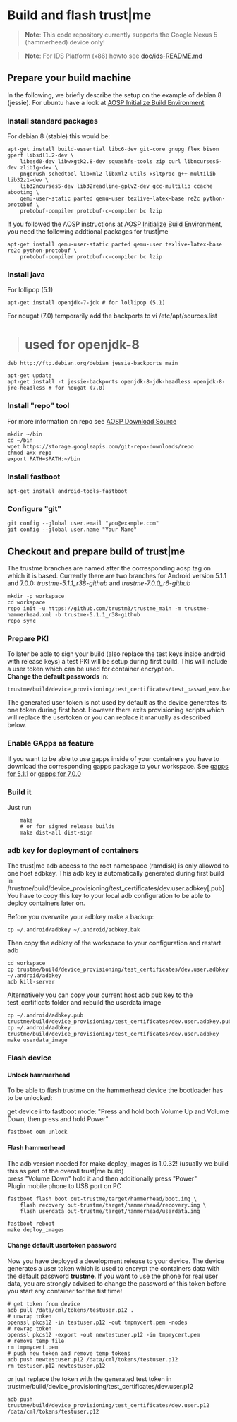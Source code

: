 # Build and flash trust|me
> **Note**: This code repository currently supports the Google Nexus 5 (hammerhead) device only!

> **Note**: For IDS Platform (x86) howto see [doc/ids-README.md](doc/ids-README.md) 

## Prepare your build machine
In the following, we briefly describe the setup on the example of debian 8 (jessie).
For ubuntu have a look at [AOSP Initialize Build Environment](https://source.android.com/source/initializing.html)

### Install standard packages
For debian 8 (stable) this would be:

    apt-get install build-essential libc6-dev git-core gnupg flex bison gperf libsdl1.2-dev \
        libesd0-dev libwxgtk2.8-dev squashfs-tools zip curl libncurses5-dev zlib1g-dev \
        pngcrush schedtool libxml2 libxml2-utils xsltproc g++-multilib lib32z1-dev \
        lib32ncurses5-dev lib32readline-gplv2-dev gcc-multilib ccache abootimg \
        qemu-user-static parted qemu-user texlive-latex-base re2c python-protobuf \
        protobuf-compiler protobuf-c-compiler bc lzip
        
If you followed the AOSP instructions at 
[AOSP Initialize Build Environment](https://source.android.com/source/initializing.html), you need the
following addtional packages for trust|me

    apt-get install qemu-user-static parted qemu-user texlive-latex-base re2c python-protobuf \
        protobuf-compiler protobuf-c-compiler bc lzip

### Install java
For lollipop (5.1)

    apt-get install openjdk-7-jdk # for lollipop (5.1)
  
For nougat (7.0) temporarily add the backports to
    vi /etc/apt/sources.list
    
>   # used for openjdk-8  
    deb http://ftp.debian.org/debian jessie-backports main

    apt-get update
    apt-get install -t jessie-backports openjdk-8-jdk-headless openjdk-8-jre-headless # for nougat (7.0)

### Install "repo" tool
For more information on repo see [AOSP Download Source](https://source.android.com/source/downloading.html)

    mkdir ~/bin
    cd ~/bin
    wget https://storage.googleapis.com/git-repo-downloads/repo
    chmod a+x repo
    export PATH=$PATH:~/bin
    
### Install fastboot
    apt-get install android-tools-fastboot

### Configure "git"
    git config --global user.email "you@example.com"
    git config --global user.name "Your Name"
    
    
## Checkout and prepare build of trust|me
The trustme branches are named after the corresponding aosp tag on which it is based. Currently
there are two branches for Android version 5.1.1 and 7.0.0:
*trustme-5.1.1_r38-github* and *trustme-7.0.0_r6-github*

    mkdir -p workspace
    cd workspace
    repo init -u https://github.com/trustm3/trustme_main -m trustme-hammerhead.xml -b trustme-5.1.1_r38-github
    repo sync
    
### Prepare PKI
To later be able to sign your build (also replace the test keys inside android with release keys)
a test PKI will be setup during first build. This will include a user token which can be used for
container encryption.  
**Change the default passwords** in:

    trustme/build/device_provisioning/test_certificates/test_passwd_env.bash
    
The generated user token is not used by default as the device generates its one token during first boot.
However there exits provisioning scripts which will replace the usertoken or you can replace it manually
as described below.

### Enable GApps as feature
If you want to be able to use gapps inside of your containers
you have to download the corresponding gapps package to your workspace.
See [gapps for 5.1.1](https://github.com/trustm3/trustme_build/tree/trustme-5.1.1_r38-github/gapps)
or [gapps for 7.0.0](https://github.com/trustm3/trustme_build/tree/trustme-7.0.0_r6-github/gapps)

### Build it
Just run
    
        make
        # or for signed release builds
        make dist-all dist-sign
    
### adb key for deployment of containers
The trust|me adb access to the root namespace (ramdisk) is only allowed to one host adbkey.
This adb key is automatically generated during first build in
/trustme/build/device_provisioning/test_certificates/dev.user.adbkey[.pub]
You have to copy this key to your local adb configuration to be able to deploy containers later on.
    
Before you overwrite your adbkey make a backup:

    cp ~/.android/adbkey ~/.android/adbkey.bak
    
Then copy the adbkey of the workspace to your configuration and restart adb
    
    cd workspace
    cp trustme/build/device_provisioning/test_certificates/dev.user.adbkey ~/.android/adbkey
    adb kill-server
    
Alternatively you can copy your current host adb pub key to the test_certificats folder
and rebuild the userdata image

    cp ~/.android/adbkey.pub trustme/build/device_provisioning/test_certificates/dev.user.adbkey.pub
    cp ~/.android/adbkey trustme/build/device_provisioning/test_certificates/dev.user.adbkey
    make userdata_image
    
### Flash device
#### Unlock hammerhead

To be able to flash trustme on the hammerhead device the bootloader has to be unlocked:

get device into fastboot mode: "Press and hold both Volume Up and Volume Down, then press and hold Power"

    fastboot oem unlock

#### Flash hammerhead
The adb version needed for make deploy_images is 1.0.32! (usually we build this as part of the overall
trust|me build)  
press "Volume Down" hold it and then additionally press "Power"  
Plugin mobile phone to USB port on PC  

    fastboot flash boot out-trustme/target/hammerhead/boot.img \
        flash recovery out-trustme/target/hammerhead/recovery.img \
        flash userdata out-trustme/target/hammerhead/userdata.img

    fastboot reboot
    make deploy_images
    
#### Change default usertoken password
Now you have deployed a development release to your device. The device generates a user token which
is used to encrypt the containers data with the default password **trustme**.
If you want to use the phone for real user data, you are strongly advised to change the password of this
token before you start any container for the fist time!

```{r, engine='bash', count_lines}
# get token from device
adb pull /data/cml/tokens/testuser.p12 .
# unwrap token
openssl pkcs12 -in testuser.p12 -out tmpmycert.pem -nodes
# rewrap token
openssl pkcs12 -export -out newtestuser.p12 -in tmpmycert.pem
# remove temp file
rm tmpmycert.pem
# push new token and remove temp tokens
adb push newtestuser.p12 /data/cml/tokens/testuser.p12
rm testuser.p12 newtestuser.p12
```

or just replace the token with the generated test token in
trustme/build/device_provisioning/test_certificates/dev.user.p12
    
    adb push trustme/build/device_provisioning/test_certificates/dev.user.p12 /data/cml/tokens/testuser.p12
